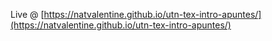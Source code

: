 Live @ [https://natvalentine.github.io/utn-tex-intro-apuntes/](https://natvalentine.github.io/utn-tex-intro-apuntes/)
